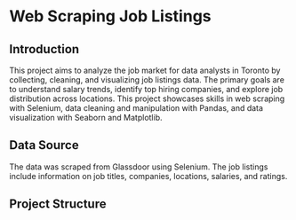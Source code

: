 # Web Scraping Job Listings

## Introduction
This project aims to analyze the job market for data analysts in Toronto by collecting, cleaning, and visualizing job listings data. The primary goals are to understand salary trends, identify top hiring companies, and explore job distribution across locations. This project showcases skills in web scraping with Selenium, data cleaning and manipulation with Pandas, and data visualization with Seaborn and Matplotlib.

## Data Source
The data was scraped from Glassdoor using Selenium. The job listings include information on job titles, companies, locations, salaries, and ratings.

## Project Structure
